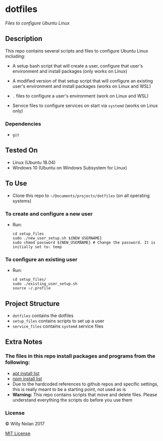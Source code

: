 # dotfiles
*Files to configure Ubuntu Linux*


## Description
This repo contains several scripts and files to configure Ubuntu Linux including:

- A setup bash script that will create a user, configure that user's environment and install packages (only works on Linux)

- A modified version of that setup script that will configure an existing user's environment and install packages (works on Linux and WSL)

- `.` files to configure a user's environment (work on Linux and WSL)

- Service files to configure services on start via `systemd` (works on Linux only)


### Dependencies
- `git`

## Tested On
- Linux (Ubuntu 18.04)
- Windows 10 (Ubuntu on Windows Subsystem for Linux)


## To Use
- Clone this repo to `~/Documents/projects/dotfiles` (on all operating systems)

### To create and configure a new user
- Run:
    ```shell
    cd setup_files
    sudo ./new_user_setup.sh ${NEW_USERNAME}
    sudo chmod password ${NEW_USERNAME} # Change the password. It is initially set to: temp 
    ```


### To configure an existing user
- Run:
    ```shell
    cd setup_files/
    sudo ./existing_user_setup.sh
    source ~/.profile
    ```

## Project Structure
- `dotfiles` contains the dotfiles
- `setup_files` contains scripts to set up a user
- `service_files` contains `systemd` service files

## Extra Notes
### The files in this repo install packages and programs from the following:
- [apt install list](setup_files/apt_programs.txt)
- [npm install list](setup_files/npm_programs.txt)
- Due to the hardcoded references to github repos and specific settings, this is really meant to be a starting point, not used as is
- **Warning:** This repo contains scripts that move and delete files. Please understand everything the scripts do before you use them


### License

:copyright: Willy Nolan 2017 

[MIT License](http://en.wikipedia.org/wiki/MIT_License)

